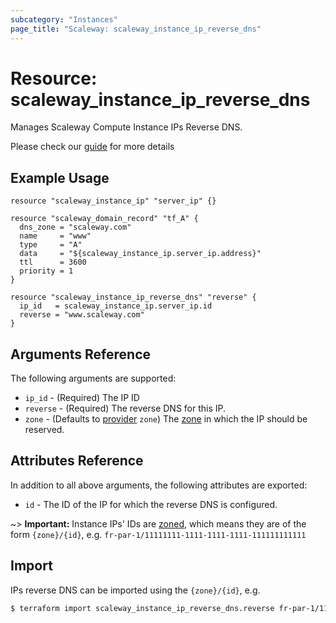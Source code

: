```yaml
---
subcategory: "Instances"
page_title: "Scaleway: scaleway_instance_ip_reverse_dns"
---
```


# Resource: scaleway_instance_ip_reverse_dns

Manages Scaleway Compute Instance IPs Reverse DNS.

Please check our [guide](https://www.scaleway.com/en/docs/compute/instances/how-to/configure-reverse-dns/) for more details

## Example Usage

```hcl
resource "scaleway_instance_ip" "server_ip" {}

resource "scaleway_domain_record" "tf_A" {
  dns_zone = "scaleway.com"
  name     = "www"
  type     = "A"
  data     = "${scaleway_instance_ip.server_ip.address}"
  ttl      = 3600
  priority = 1
}

resource "scaleway_instance_ip_reverse_dns" "reverse" {
  ip_id   = scaleway_instance_ip.server_ip.id
  reverse = "www.scaleway.com"
}
```

## Arguments Reference

The following arguments are supported:

- `ip_id` - (Required) The IP ID
- `reverse` - (Required) The reverse DNS for this IP.
- `zone` - (Defaults to [provider](../index.md#zone) `zone`) The [zone](../guides/regions_and_zones.md#zones) in which the IP should be reserved.

## Attributes Reference

In addition to all above arguments, the following attributes are exported:

- `id` - The ID of the IP for which the reverse DNS is configured.

~> **Important:** Instance IPs' IDs are [zoned](../guides/regions_and_zones.md#resource-ids), which means they are of the form `{zone}/{id}`, e.g. `fr-par-1/11111111-1111-1111-1111-111111111111`

## Import

IPs reverse DNS can be imported using the `{zone}/{id}`, e.g.

```bash
$ terraform import scaleway_instance_ip_reverse_dns.reverse fr-par-1/11111111-1111-1111-1111-111111111111
```
